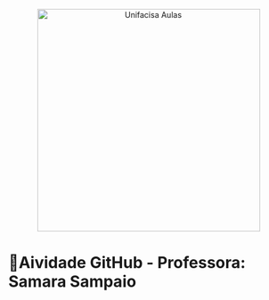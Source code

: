 <p align="center">
  <img src="https://sdmntprwestus2.oaiusercontent.com/files/00000000-49fc-61f8-a8eb-a856077ce004/raw?se=2025-06-04T13%3A10%3A22Z&sp=r&sv=2024-08-04&sr=b&scid=3a0e7e5a-d27d-5211-8e3b-30991f6907db&skoid=ea1de0bc-0467-43d6-873a-9a5cf0a9f835&sktid=a48cca56-e6da-484e-a814-9c849652bcb3&skt=2025-06-03T18%3A27%3A51Z&ske=2025-06-04T18%3A27%3A51Z&sks=b&skv=2024-08-04&sig=F6I4qKrMXsduNbVr0bn9XpIN8RI866aYKu9/8Z/Q5xg%3D" alt="Unifacisa Aulas" width="400" />
</p>


# 📢Aividade GitHub - Professora: Samara Sampaio

